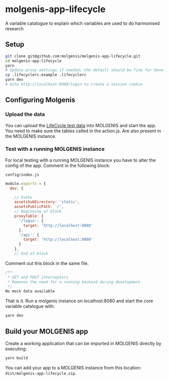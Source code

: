 # molgenis-app-lifecycle

A variable catalogue to explain which variables are used to do harmonised research

## Setup

```bash
git clone git@github.com:molgenis/molgenis-app-lifecycle.git
cd molgenis-app-lifecycle
yarn
# Update proxy-settings if needed; the default should be fine for development
cp .lifecyclerc.example .lifecyclerc
yarn dev
# Goto http://localhost:8080/login to create a session cookie
```

## Configuring Molgenis

### Upload the data

You can upload the [LifeCycle test data](sample-data/lifecycle_test.xlsx) into MOLGENIS and start the app. You need to make sure the tables called in the action.js. Are also present in the MOLGENIS instance.

### Test with a running MOLGENIS instance

For local testing with a running MOLGENIS instance you have to alter the config of the app. Comment in the following block:

```config/index.js```

```javascript
module.exports = {
  dev: {

    // Paths
    assetsSubDirectory: 'static',
    assetsPublicPath: '/',
    // Beginning of block
    proxyTable: {
      '/login': {
        target: 'http://localhost:8080'
      },
      '/api': {
        target: 'http://localhost:8080'
      }
    },
    // End of block
```

Comment out this block in the same file.

```javascript
/**
 * GET and POST interceptors
 * Removes the need for a running backend during development
 */
No mock data available
```

That is it. Run a molgenis instance on localhost:8080 and start the core variable catalogue with:

```javascript
yarn dev
```

## Build your MOLGENIS app

Create a working application that can be imported in MOLGENIS directly by executing:

```bash
yarn build
```

You can add your app to a MOLGENIS instance from this location: ```dist/molgenis-app-lifecycle.zip```.
